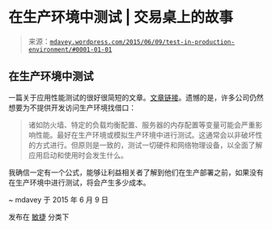 <!--yml

分类：未分类

日期：2024-05-18 05:41:58

-->

# 在生产环境中测试 | 交易桌上的故事

> 来源：[`mdavey.wordpress.com/2015/06/09/test-in-production-environment/#0001-01-01`](https://mdavey.wordpress.com/2015/06/09/test-in-production-environment/#0001-01-01)

## 在生产环境中测试

一篇关于应用性能测试的很好很简短的文章。[文章链接](http://www.infoq.com/articles/mobile-app-performance-testing)。遗憾的是，许多公司仍然想要为不提供开发访问生产环境找借口：

> 诸如防火墙、特定的负载均衡配置、服务器的内存配置等变量可能会严重影响性能。最好在生产环境或模拟生产环境中进行测试。这通常会以非破坏性的方式进行。但原则是一致的，测试一切硬件和网络物理设备，以全面了解应用启动和使用时会发生什么。

我确信一定有一个公式，能够让利益相关者了解到他们在生产部署之前，如果没有在生产环境中进行测试，将会产生多少成本。

~ mdavey 于 2015 年 6 月 9 日

发布在 [敏捷](https://mdavey.wordpress.com/category/agile/) 分类下
